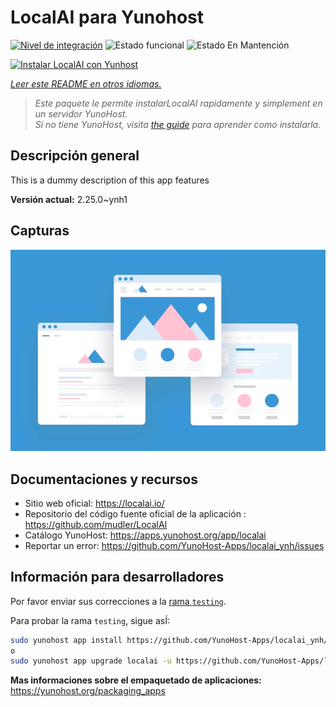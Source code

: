 <!--
Este archivo README esta generado automaticamente<https://github.com/YunoHost/apps/tree/master/tools/readme_generator>
No se debe editar a mano.
-->

# LocalAI para Yunohost

[![Nivel de integración](https://apps.yunohost.org/badge/integration/localai)](https://ci-apps.yunohost.org/ci/apps/localai/)
![Estado funcional](https://apps.yunohost.org/badge/state/localai)
![Estado En Mantención](https://apps.yunohost.org/badge/maintained/localai)

[![Instalar LocalAI con Yunhost](https://install-app.yunohost.org/install-with-yunohost.svg)](https://install-app.yunohost.org/?app=localai)

*[Leer este README en otros idiomas.](./ALL_README.md)*

> *Este paquete le permite instalarLocalAI rapidamente y simplement en un servidor YunoHost.*  
> *Si no tiene YunoHost, visita [the guide](https://yunohost.org/install) para aprender como instalarla.*

## Descripción general

This is a dummy description of this app features


**Versión actual:** 2.25.0~ynh1

## Capturas

![Captura de LocalAI](./doc/screenshots/example.jpg)

## Documentaciones y recursos

- Sitio web oficial: <https://localai.io/>
- Repositorio del código fuente oficial de la aplicación : <https://github.com/mudler/LocalAI>
- Catálogo YunoHost: <https://apps.yunohost.org/app/localai>
- Reportar un error: <https://github.com/YunoHost-Apps/localai_ynh/issues>

## Información para desarrolladores

Por favor enviar sus correcciones a la [rama `testing`](https://github.com/YunoHost-Apps/localai_ynh/tree/testing).

Para probar la rama `testing`, sigue asÍ:

```bash
sudo yunohost app install https://github.com/YunoHost-Apps/localai_ynh/tree/testing --debug
o
sudo yunohost app upgrade localai -u https://github.com/YunoHost-Apps/localai_ynh/tree/testing --debug
```

**Mas informaciones sobre el empaquetado de aplicaciones:** <https://yunohost.org/packaging_apps>

